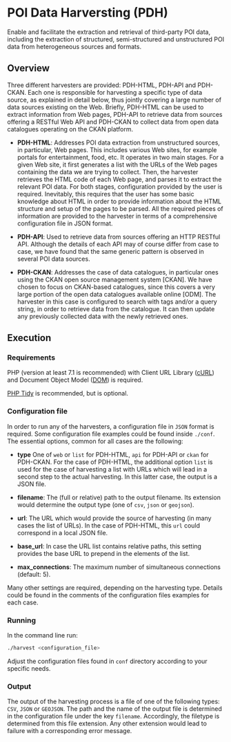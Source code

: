 # POI Data Harversting (PDH)

Enable and facilitate the extraction and retrieval of third-party POI data, including the extraction of structured, semi-structured and unstructured POI data from heterogeneous sources and formats.

## Overview

Three different harvesters are provided: PDH-HTML, PDH-API and PDH-CKAN.
Each one is responsible for harvesting a specific type of data source, as explained in detail below, thus jointly covering a large number of data sources existing on the Web.
Briefly, PDH-HTML can be used to extract information from Web pages, PDH-API to retrieve data from sources offering a RESTful Web API and PDH-CKAN to collect data from open data catalogues operating on the CKAN platform.

* **PDH-HTML**: Addresses POI data extraction from unstructured sources, in particular, Web pages.
This includes various Web sites, for example portals for entertainment, food, etc.
It operates in two main stages.
For a given Web site, it first generates a list with the URLs of the Web pages containing the data we are trying to collect.
Then, the harvester retrieves the HTML code of each Web page, and parses it to extract the relevant POI data.
For both stages, configuration provided by the user is required.
Inevitably, this requires that the user has some basic knowledge about HTML in order to provide information about the HTML structure and setup of the pages to be parsed.
All the required pieces of information are provided to the harvester in terms of a comprehensive configuration file in JSON format.

* **PDH-API**: Used to retrieve data from sources offering an HTTP RESTful API.
Although the details of each API may of course differ from case to case, we have found that the same generic pattern is observed in several POI data sources.

* **PDH-CKAN**: Addresses the case of data catalogues, in particular ones using the CKAN open source management system [CKAN].
We have chosen to focus on CKAN-based catalogues, since this covers a very large portion of the open data catalogues available online [ODM].
The harvester in this case is configured to search with tags and/or a query string, in order to retrieve data from the catalogue.
It can then update any previously collected data with the newly retrieved ones.


## Execution

### Requirements

PHP (version at least 7.1 is recommended) with Client URL Library ([cURL](http://php.net/manual/en/book.curl.php)) and Document Object Model ([DOM](http://php.net/manual/en/book.dom.php)) is required.

[PHP Tidy](http://php.net/manual/en/book.tidy.php) is recommended, but is optional.

### Configuration file

In order to run any of the harvesters, a configuration file in `JSON` format is required. Some configuration file examples could be found inside `./conf`.
The essential options, common for all cases are the following:

* **type** One of `web` or `list` for PDH-HTML, `api` for PDH-API or `ckan` for PDH-CKAN. For the case of PDH-HTML, the additional option `list` is used for the case of harvesting a list with URLs which will lead in a second step to the actual harvesting. In this latter case, the output is a JSON file.

* **filename**: The (full or relative) path to the output filename. Its extension would determine the output type (one of `csv`, `json` or `geojson`).

* **url**: The URL which would provide the source of harvesting (in many cases the list of URLs). In the case of PDH-HTML, this `url` could correspond in a local JSON file.

* **base_url**: In case the URL list contains relative paths, this setting provides the base URL to prepend in the elements of the list.

* **max_connections**: The maximum number of simultaneous connections (default: 5).

Many other settings are required, depending on the harvesting type. Details could be found in the comments of the configuration files examples for each case.

### Running

In the command line run:

```bash
./harvest <configuration_file>
```

Adjust the configuration files found in `conf` directory according to your specific needs.

### Output

The output of the harvesting process is a file of one of the following types: `CSV`, `JSON` or `GEOJSON`. The path and the name of the output file is determined in the configuration file under the key `filename`. Accordingly, the filetype is determined from this file extension. Any other extension would lead to failure with a corresponding error message.